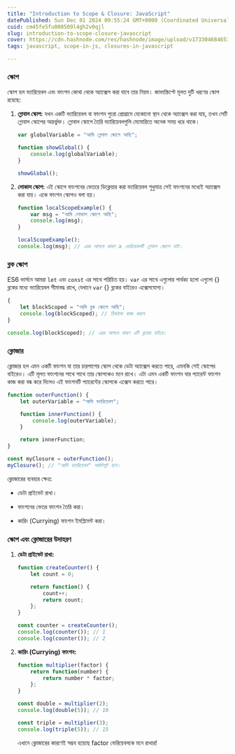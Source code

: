 ```yaml
---
title: "Introduction to Scope & Closure: JavaScript"
datePublished: Sun Dec 01 2024 09:55:24 GMT+0000 (Coordinated Universal Time)
cuid: cm45fe5fu000509l4gh2v0qjl
slug: introduction-to-scope-closure-javascript
cover: https://cdn.hashnode.com/res/hashnode/image/upload/v1733046846534/e4a1a933-afa7-41dc-998d-898674f0bef3.jpeg
tags: javascript, scope-in-js, closures-in-javascript

---
```


### স্কোপ

স্কোপ হল ভ্যারিয়েবল এবং ফাংশন কোথা থেকে অ্যাক্সেস করা যাবে তার নিয়ম। জাভাস্ক্রিপ্টে মূলত দুটি ধরণের স্কোপ রয়েছে:

1. **গ্লোবাল স্কোপ:** যখন একটি ভ্যারিয়েবল বা ফাংশন পুরো প্রোগ্রামে যেকোনো স্থান থেকে অ্যাক্সেস করা যায়, তখন সেটি গ্লোবাল স্কোপের অন্তর্ভুক্ত। গ্লোবাল স্কোপে তৈরি ভ্যারিয়েবলগুলি মেমোরিতে অনেক সময় ধরে থাকে।
    
    ```jsx
    var globalVariable = "আমি গ্লোবাল স্কোপে আছি";
    
    function showGlobal() {
        console.log(globalVariable);
    }
    
    showGlobal();
    ```
    
2. **লোকাল স্কোপ:** এই স্কোপে ফাংশনের ভেতরে ডিক্লেয়ার করা ভ্যারিয়েবল শুধুমাত্র সেই ফাংশনের মধ্যেই অ্যাক্সেস করা যায়। একে ফাংশন স্কোপও বলা হয়।
    
    ```jsx
    function localScopeExample() {
        var msg = "আমি লোকাল স্কোপে আছি";
        console.log(msg);
    }
    
    localScopeExample();
    console.log(msg); // এরর আসবে কারণ a ভেরিয়েবলটি গ্লোবাল স্কোপে নাই।
    ```
    

### ব্লক স্কোপ

ES6 ভার্সনে আমরা `let` এবং `const` এর সাথে পরিচিত হয়। `var` এর সাথে এগুলোর পার্থক্য হলো এগুলো {} ব্লকের মধ্যে ভ্যারিয়েবল সীমাবদ্ধ রাখে, যেখানে `var` {} ব্লকের বাইরেও এক্সেসযোগ্য।

```jsx
{
    let blockScoped = "আমি ব্লক স্কোপে আছি";
    console.log(blockScoped); // ঠিকঠাক কাজ করবে
}

console.log(blockScoped); // এরর আসবে কারণ এটি ব্লকের বাইরে।
```

### ক্লোজার

ক্লোজার হল এমন একটি ফাংশন যা তার চারপাশের স্কোপ থেকে ডেটা অ্যাক্সেস করতে পারে, এমনকি সেই স্কোপের বাইরেও। এটি মূলত ফাংশনের সাথে সাথে তার স্কোপকেও মনে রাখে। এটা এমন একটি ফাংশন যার প্যারেন্ট ফাংশন কাজ করা বন্ধ করে দিলেও এই ফাংশনটি প্যারেন্টের স্কোপকে এক্সেস করতে পারে।

```jsx
function outerFunction() {
    let outerVariable = "আমি ভ্যারিয়েবল";

    function innerFunction() {
        console.log(outerVariable);
    }

    return innerFunction;
}

const myClosure = outerFunction();
myClosure(); // "আমি ভ্যারিয়েবল" আউটপুট হবে।
```

ক্লোজারের ব্যবহার ক্ষেত্র:

* ডেটা প্রাইভেট রাখা।
    
* ফাংশনের ভেতর ফাংশন তৈরি করা।
    
* কারিং (Currying) ফাংশন ইমপ্লিমেন্ট করা।
    

### স্কোপ এবং ক্লোজারের উদাহরণ

1. **ডেটা প্রাইভেট রাখা:**
    
    ```jsx
    function createCounter() {
        let count = 0;
    
        return function() {
            count++;
            return count;
        };
    }
    
    const counter = createCounter();
    console.log(counter()); // 1
    console.log(counter()); // 2
    ```
    
2. **কারিং (Currying) ফাংশন:**
    
    ```jsx
    function multiplier(factor) {
        return function(number) {
            return number * factor;
        };
    }
    
    const double = multiplier(2);
    console.log(double(5)); // 10
    
    const triple = multiplier(3);
    console.log(triple(5)); // 15
    ```
    
    এখানে ক্লোজারের কারণেই সম্ভব হয়েছে factor ভেরিয়েবলকে মনে রাখার!